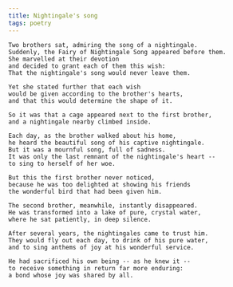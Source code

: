 ```yaml
---
title: Nightingale's song
tags: poetry
---
```


    Two brothers sat, admiring the song of a nightingale.
    Suddenly, the Fairy of Nightingale Song appeared before them.
    She marvelled at their devotion
    and decided to grant each of them this wish:
    That the nightingale's song would never leave them.

    Yet she stated further that each wish
    would be given according to the brother's hearts,
    and that this would determine the shape of it.

    So it was that a cage appeared next to the first brother,
    and a nightingale nearby climbed inside.

    Each day, as the brother walked about his home,
    he heard the beautiful song of his captive nightingale.
    But it was a mournful song, full of sadness.
    It was only the last remnant of the nightingale's heart --
    to sing to herself of her woe.

    But this the first brother never noticed,
    because he was too delighted at showing his friends
    the wonderful bird that had been given him.

    The second brother, meanwhile, instantly disappeared.
    He was transformed into a lake of pure, crystal water,
    where he sat patiently, in deep silence.

    After several years, the nightingales came to trust him.
    They would fly out each day, to drink of his pure water,
    and to sing anthems of joy at his wonderful service.

    He had sacrificed his own being -- as he knew it --
    to receive something in return far more enduring:
    a bond whose joy was shared by all.


